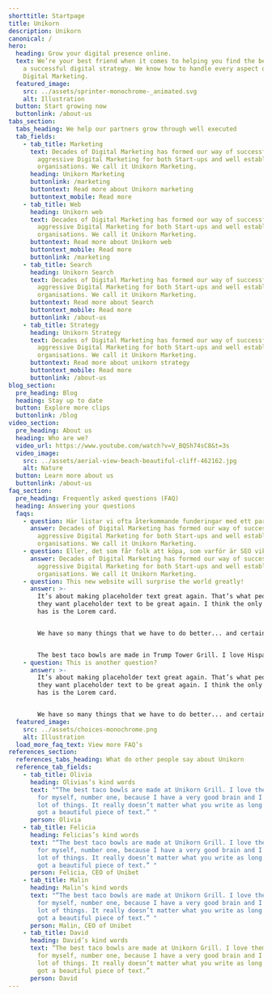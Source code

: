 ```yaml
---
shorttitle: Startpage
title: Unikorn
description: Unikorn
canonical: /
hero:
  heading: Grow your digital presence online.
  text: We’re your best friend when it comes to helping you find the best path to
    a successful digital strategy. We know how to handle every aspect of your
    Digital Marketing.
  featured_image:
    src: ../assets/sprinter-monochrome-_animated.svg
    alt: Illustration
  button: Start growing now
  buttonlink: /about-us
tabs_section:
  tabs_heading: We help our partners grow through well executed
  tab_fields:
    - tab_title: Marketing
      text: Decades of Digital Marketing has formed our way of successful and
        aggressive Digital Marketing for both Start-ups and well established
        organisations. We call it Unikorn Marketing.
      heading: Unikorn Marketing
      buttonlink: /marketing
      buttontext: Read more about Unikorn marketing
      buttontext_mobile: Read more
    - tab_title: Web
      heading: Unikorn web
      text: Decades of Digital Marketing has formed our way of successful and
        aggressive Digital Marketing for both Start-ups and well established
        organisations. We call it Unikorn Marketing.
      buttontext: Read more about Unikorn web
      buttontext_mobile: Read more
      buttonlink: /marketing
    - tab_title: Search
      heading: Unikorn Search
      text: Decades of Digital Marketing has formed our way of successful and
        aggressive Digital Marketing for both Start-ups and well established
        organisations. We call it Unikorn Marketing.
      buttontext: Read more about Search
      buttontext_mobile: Read more
      buttonlink: /about-us
    - tab_title: Strategy
      heading: Unikorn Strategy
      text: Decades of Digital Marketing has formed our way of successful and
        aggressive Digital Marketing for both Start-ups and well established
        organisations. We call it Unikorn Marketing.
      buttontext: Read more about unikorn strategy
      buttontext_mobile: Read more
      buttonlink: /about-us
blog_section:
  pre_heading: Blog
  heading: Stay up to date
  button: Explore more clips
  buttonlink: /blog
video_section:
  pre_heading: About us
  heading: Who are we?
  video_url: https://www.youtube.com/watch?v=V_BQSh74sC8&t=3s
  video_image:
    src: ../assets/aerial-view-beach-beautiful-cliff-462162.jpg
    alt: Nature
  button: Learn more about us
  buttonlink: /about-us
faq_section:
  pre_heading: Frequently asked questions (FAQ)
  heading: Answering your questions
  faqs:
    - question: Här listar vi ofta återkommande funderingar med ett par svar?
      answer: Decades of Digital Marketing has formed our way of successful and
        aggressive Digital Marketing for both Start-ups and well established
        organisations. We call it Unikorn Marketing.
    - question: Eller, det som får folk att köpa, som varför är SEO viktigt?
      answer: Decades of Digital Marketing has formed our way of successful and
        aggressive Digital Marketing for both Start-ups and well established
        organisations. We call it Unikorn Marketing.
    - question: This new website will surprise the world greatly!
      answer: >-
        It’s about making placeholder text great again. That’s what people want,
        they want placeholder text to be great again. I think the only card she
        has is the Lorem card.


        We have so many things that we have to do better... and certainly ipsum is one of them. I was going to say something extremely rough to Lorem Ipsum, to its family, and I said to myself, "I can't do it. I just can't do it. It's inappropriate. It's not nice." I think the only difference between me and the other placeholder text is that I’m more honest and my words are more beautiful.


        The best taco bowls are made in Trump Tower Grill. I love Hispanics! My text is long and beautiful, as, it has been well documented, are various other parts of my website. Lorem Ispum is a choke artist. It chokes!
    - question: This is another question?
      answer: >-
        It’s about making placeholder text great again. That’s what people want,
        they want placeholder text to be great again. I think the only card she
        has is the Lorem card.


        We have so many things that we have to do better... and certainly ipsum is one of them. I was going to say something extremely rough to Lorem Ipsum, to its family, and I said to myself, "I can't do it. I just can't do it. It's inappropriate. It's not nice." I think the only difference between me and the other placeholder text is that I’m more honest and my words are more beautiful.
  featured_image:
    src: ../assets/choices-monochrome.png
    alt: Illustration
  load_more_faq_text: View more FAQ’s
references_section:
  references_tabs_heading: What do other people say about Unikorn
  reference_tab_fields:
    - tab_title: Olivia
      heading: Olivias’s kind words
      text: "“The best taco bowls are made at Unikorn Grill. I love them! I'm speaking
        for myself, number one, because I have a very good brain and I've said a
        lot of things. It really doesn’t matter what you write as long as you’ve
        got a beautiful piece of text.” "
      person: Olivia
    - tab_title: Felicia
      heading: Felicias’s kind words
      text: "“The best taco bowls are made at Unikorn Grill. I love them! I'm speaking
        for myself, number one, because I have a very good brain and I've said a
        lot of things. It really doesn’t matter what you write as long as you’ve
        got a beautiful piece of text.” "
      person: Felicia, CEO of Unibet
    - tab_title: Malin
      heading: Malin’s kind words
      text: "“The best taco bowls are made at Unikorn Grill. I love them! I'm speaking
        for myself, number one, because I have a very good brain and I've said a
        lot of things. It really doesn’t matter what you write as long as you’ve
        got a beautiful piece of text.” "
      person: Malin, CEO of Unibet
    - tab_title: David
      heading: David’s kind words
      text: “The best taco bowls are made at Unikorn Grill. I love them! I'm speaking
        for myself, number one, because I have a very good brain and I've said a
        lot of things. It really doesn’t matter what you write as long as you’ve
        got a beautiful piece of text.”
      person: David
---
```

